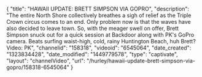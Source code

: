 {
    "title": "HAWAII UPDATE: BRETT SIMPSON VIA GOPRO",
    "description": "The entire North Shore collectively breathes a sigh of relief as the Triple Crown circus comes to an end. Only problem now is that the waves have also decided to leave town. So, with the meager swell on offer, Brett Simpson snuck out for a quick session at Backdoor along with PK's GoPro camera. Beats surfing waist-high, cold, rainy Huntington Beach, huh Brett? Video: PK",
    "channelid": "158318",
    "videoid": "6545064",
    "date_created": "1323834428",
    "date_modified": "1449779578",
    "type": "captivate",
    "layout": "channelVideo",
    "url": "\/hurley\/hawaii-update-brett-simpson-via-gopro\/158318-6545064"
}